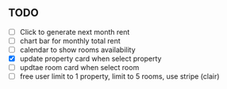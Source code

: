 ## TODO

- [ ] Click to generate next month rent
- [ ] chart bar for monthly total rent
- [ ] calendar to show rooms availability
- [x] update property card when select property
- [ ] updtae room card when select room
- [ ] free user limit to 1 property, limit to 5 rooms, use stripe (clair)